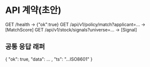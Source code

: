 # API 계약(초안)

GET /health -> {"ok":true}
GET /api/v1/policy/match?applicant=... -> [MatchScore]
GET /api/v1/stock/signals?universe=... -> [Signal]

## 공통 응답 래퍼
{ "ok": true, "data": ... , "ts": "...ISO8601" }
